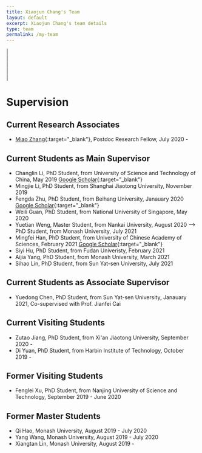 ```yaml
---
title: Xiaojun Chang's Team
layout: default
excerpt: Xiaojun Chang's team details
type: team
permalink: /my-team
---
```


| <a href="mailto:cxj273@gmail.com" target="_blank" style="text-align:center; display:block"><i class="fa fa-envelope ai-3x"></i></a> | <a href="{{ site.google_scholar_url }}" target="_blank" style="text-align:center; display:block"><i class="fa fa-google ai-3x"></i></a> | <a href="https://linkedin.com/in/{{ site.linkedin_username }}" target="_blank" style="text-align:center; display:block"><i class="fa fa-linkedin ai-3x"></i></a> | <a href="https://research.monash.edu/en/persons/xiaojun-chang" target="_blank" style="text-align:center; display:block"><i class="fa fa-graduation-cap ai-3x"></i></a> |

<div markdown="1" class="contact">

# Supervision

## Current Research Associates
- [Miao Zhang](https://sites.google.com/view/miaozhang/home?authuser=0){:target="_blank"}, Postdoc Research Fellow, July 2020 - 

## Current Students as Main Supervisor
- Changlin Li, PhD Student, from University of Science and Technology of China, May 2019 [Google Scholar](https://scholar.google.com/citations?user=RLAgwBkAAAAJ&hl=en){:target="_blank"}
- Mingjie Li, PhD Student, from Shanghai Jiaotong University, November 2019
- Fengda Zhu, PhD Student, from Beihang University, Janauary 2020 [Google Scholar](http://scholar.google.com/citations?user=MUNpAQIAAAAJ&hl=en){:target="_blank"}
- Weili Guan, PhD Student, from National University of Singapore, May 2020
- Yuetian Weng, Master Student, from Nankai University, August 2020 --> PhD Student, from Monash University, July 2021
- Mingfei Han, PhD Student, from University of Chinese Academy of Sciences, February 2021 [Google Scholar](https://scholar.google.com/citations?hl=zh-CN&user=wJEoIXsAAAAJ){:target="_blank"}
- Siyi Hu, PhD Student, from Fudan Univeristy, February 2021
- Aijia Yang, PhD Student, from Monash University, March 2021
- Sihao Lin, PhD Student, from Sun Yat-sen University, July 2021

## Current Students as Associate Supervisor
- Yuedong Chen, PhD Student, from Sun Yat-sen University, Janauary 2021, Co-supervised with Prof. Jianfei Cai

## Current Visiting Students
- Zutao Jiang, PhD Student, from Xi'an Jiaotong University, September 2020 -
- Di Yuan, PhD Student, from Harbin Institute of Technology, October 2019 -

## Former Visiting Students
- Fenglei Xu, PhD Student, from Nanjing University of Science and Technology, September 2019 - June 2020

## Former Master Students
- Qi Hao, Monash University, August 2019 - July 2020
- Yang Wang, Monash University, August 2019 - July 2020
- Xiangtan Lin, Monash University, August 2019 -

</div>
